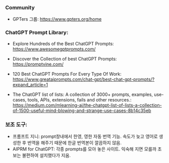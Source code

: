 ### Community <br>
- GPTers 그룹: https://www.gpters.org/home

### ChatGPT Prompt Library: <br>
- Explore Hundreds of the Best ChatGPT Prompts: https://www.awesomegptprompts.com/ <br>
- Discover the Collection of best ChatGPT Prompts: https://promptvine.com/  <br>


- 120 Best ChatGPT Prompts For Every Type Of Work: https://www.greataiprompts.com/chat-gpt/best-chat-gpt-prompts/?expand_article=1

- The ChatGPT list of lists: A collection of 3000+ prompts, examples, use-cases, tools, APIs, extensions, fails and other resources.: https://medium.com/mlearning-ai/the-chatgpt-list-of-lists-a-collection-of-1500-useful-mind-blowing-and-strange-use-cases-8b14c35eb

### 보조 도구: <br>
- 프롬프트 지니: prompt창내에서 한영, 영한 자동 번역 기능. 속도가 늦고 영어로 생성한 후 번역을 해주기 때문에 한글 번역본이 깔끔하지 않음. <br>
- AIPRM for ChatGPT: 각종 prompts를 모아 놓은 사이트. 익숙해 지면 모를까 초보는 불편하여 설치했다가 지움.
